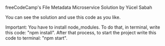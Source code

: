 freeCodeCamp's File Metadata Microservice Solution by Yücel Sabah

You can see the solution and use this code as you like.

Important: You have to install node_modules. To do that, in terminal, write this code: "npm install". 
After that process, to start the project write this code to terminal: "npm start".
